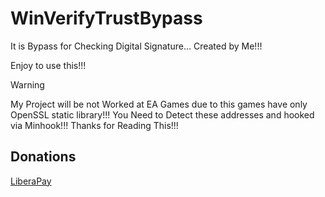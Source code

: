 # WinVerifyTrustBypass
It is Bypass for Checking Digital Signature... Created by Me!!!

Enjoy to use this!!!

> [!WARNING]
> My Project will be not Worked at EA Games due to this games have only OpenSSL static library!!! You Need to Detect these addresses and hooked via Minhook!!! Thanks for Reading This!!!

## Donations

[LiberaPay](https://liberapay.com/RikkoMatsumatoOfficial/donate)
